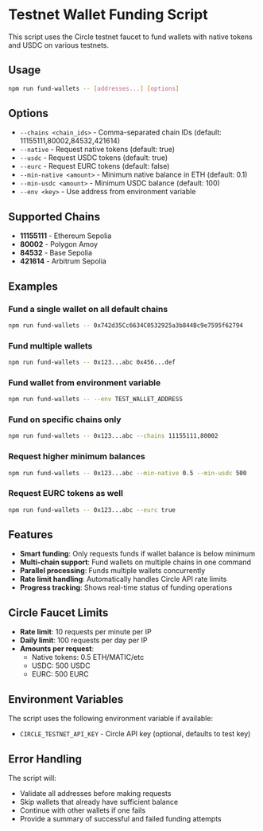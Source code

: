 # Testnet Wallet Funding Script

This script uses the Circle testnet faucet to fund wallets with native tokens and USDC on various testnets.

## Usage

```bash
npm run fund-wallets -- [addresses...] [options]
```

## Options

- `--chains <chain_ids>` - Comma-separated chain IDs (default: 11155111,80002,84532,421614)
- `--native` - Request native tokens (default: true)
- `--usdc` - Request USDC tokens (default: true)
- `--eurc` - Request EURC tokens (default: false)
- `--min-native <amount>` - Minimum native balance in ETH (default: 0.1)
- `--min-usdc <amount>` - Minimum USDC balance (default: 100)
- `--env <key>` - Use address from environment variable

## Supported Chains

- **11155111** - Ethereum Sepolia
- **80002** - Polygon Amoy
- **84532** - Base Sepolia
- **421614** - Arbitrum Sepolia

## Examples

### Fund a single wallet on all default chains
```bash
npm run fund-wallets -- 0x742d35Cc6634C0532925a3b844Bc9e7595f62794
```

### Fund multiple wallets
```bash
npm run fund-wallets -- 0x123...abc 0x456...def
```

### Fund wallet from environment variable
```bash
npm run fund-wallets -- --env TEST_WALLET_ADDRESS
```

### Fund on specific chains only
```bash
npm run fund-wallets -- 0x123...abc --chains 11155111,80002
```

### Request higher minimum balances
```bash
npm run fund-wallets -- 0x123...abc --min-native 0.5 --min-usdc 500
```

### Request EURC tokens as well
```bash
npm run fund-wallets -- 0x123...abc --eurc true
```

## Features

- **Smart funding**: Only requests funds if wallet balance is below minimum
- **Multi-chain support**: Fund wallets on multiple chains in one command
- **Parallel processing**: Funds multiple wallets concurrently
- **Rate limit handling**: Automatically handles Circle API rate limits
- **Progress tracking**: Shows real-time status of funding operations

## Circle Faucet Limits

- **Rate limit**: 10 requests per minute per IP
- **Daily limit**: 100 requests per day per IP
- **Amounts per request**:
  - Native tokens: 0.5 ETH/MATIC/etc
  - USDC: 500 USDC
  - EURC: 500 EURC

## Environment Variables

The script uses the following environment variable if available:
- `CIRCLE_TESTNET_API_KEY` - Circle API key (optional, defaults to test key)

## Error Handling

The script will:
- Validate all addresses before making requests
- Skip wallets that already have sufficient balance
- Continue with other wallets if one fails
- Provide a summary of successful and failed funding attempts